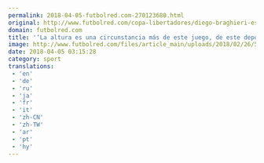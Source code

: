 ```yaml
---
permalink: 2018-04-05-futbolred.com-270123680.html
original: http://www.futbolred.com/copa-libertadores/diego-braghieri-esta-listo-para-el-partido-de-copa-libertadores-de-bolivar-vs-nacional-83063
domain: futbolred.com
title: '‘La altura es una circunstancia más de este juego, de este deporte’: Braghieri'
image: http://www.futbolred.com/files/article_main/uploads/2018/02/26/5a948b8d39f47.jpeg
date: 2018-04-05 03:15:28
category: sport
translations: 
 - 'en'
 - 'de'
 - 'ru'
 - 'ja'
 - 'fr'
 - 'it'
 - 'zh-CN'
 - 'zh-TW'
 - 'ar'
 - 'pt'
 - 'hy'
---
```


